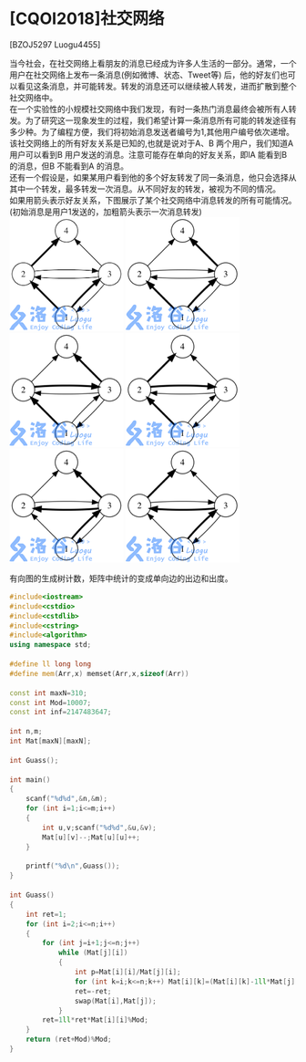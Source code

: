 # [CQOI2018]社交网络
[BZOJ5297 Luogu4455]

当今社会，在社交网络上看朋友的消息已经成为许多人生活的一部分。通常，一个用户在社交网络上发布一条消息(例如微博、状态、Tweet等) 后，他的好友们也可以看见这条消息，并可能转发。转发的消息还可以继续被人转发，进而扩散到整个社交网络中。  
在一个实验性的小规模社交网络中我们发现，有时一条热门消息最终会被所有人转发。为了研究这一现象发生的过程，我们希望计算一条消息所有可能的转发途径有多少种。为了编程方便，我们将初始消息发送者编号为1,其他用户编号依次递增。  
该社交网络上的所有好友关系是已知的,也就是说对于A、B 两个用户，我们知道A 用户可以看到B 用户发送的消息。注意可能存在单向的好友关系，即lA 能看到B 的消息，但B 不能看到A 的消息。  
还有一个假设是，如果某用户看到他的多个好友转发了同一条消息，他只会选择从其中一个转发，最多转发一次消息。从不同好友的转发，被视为不同的情况。  
如果用箭头表示好友关系，下图展示了某个社交网络中消息转发的所有可能情况。 (初始消息是用户1发送的，加粗箭头表示一次消息转发)
![BZOJ5297-1](_v_images/_bzoj52971_1532085331_1233434641.png)
![BZOJ5297-2](_v_images/_bzoj52972_1532085346_34313908.png)
![BZOJ5297-3](_v_images/_bzoj52973_1532085368_936268586.png)
![BZOJ5297-4](_v_images/_bzoj52974_1532085377_1321510299.png)
![BZOJ5297-5](_v_images/_bzoj52975_1532085386_1698855997.png)
![BZOJ5297-6](_v_images/_bzoj52976_1532085396_816107682.png)

有向图的生成树计数，矩阵中统计的变成单向边的出边和出度。

```cpp
#include<iostream>
#include<cstdio>
#include<cstdlib>
#include<cstring>
#include<algorithm>
using namespace std;

#define ll long long
#define mem(Arr,x) memset(Arr,x,sizeof(Arr))

const int maxN=310;
const int Mod=10007;
const int inf=2147483647;

int n,m;
int Mat[maxN][maxN];

int Guass();

int main()
{
	scanf("%d%d",&n,&m);
	for (int i=1;i<=m;i++)
	{
		int u,v;scanf("%d%d",&u,&v);
		Mat[u][v]--;Mat[u][u]++;
	}
	
	printf("%d\n",Guass());
}

int Guass()
{
	int ret=1;
	for (int i=2;i<=n;i++)
	{
		for (int j=i+1;j<=n;j++)
			while (Mat[j][i])
			{
				int p=Mat[i][i]/Mat[j][i];
				for (int k=i;k<=n;k++) Mat[i][k]=(Mat[i][k]-1ll*Mat[j][k]*p%Mod+Mod)%Mod;
				ret=-ret;
				swap(Mat[i],Mat[j]);
			}
		ret=1ll*ret*Mat[i][i]%Mod;
	}
	return (ret+Mod)%Mod;
}
```